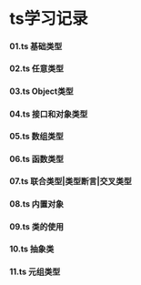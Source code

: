 # ts学习记录

#### 01.ts 基础类型
#### 02.ts 任意类型
#### 03.ts Object类型
#### 04.ts 接口和对象类型
#### 05.ts 数组类型
#### 06.ts 函数类型
#### 07.ts 联合类型|类型断言|交叉类型
#### 08.ts 内置对象
#### 09.ts 类的使用
#### 10.ts 抽象类
#### 11.ts 元组类型